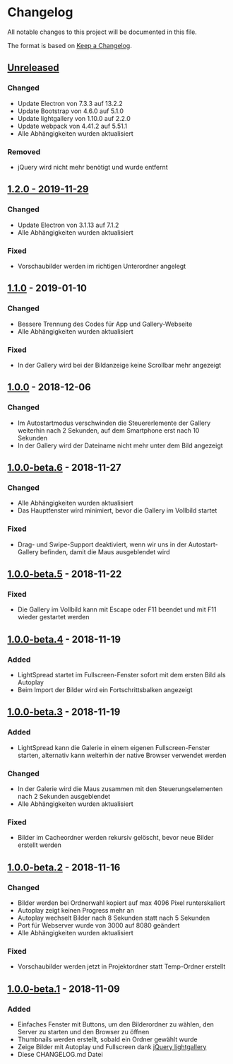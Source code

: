 # Changelog

All notable changes to this project will be documented in this file.

The format is based on [Keep a Changelog](https://keepachangelog.com/en/1.0.0/).

## [Unreleased](https://github.com/Art4/lightspread/compare/1.2.0...HEAD)

### Changed

- Update Electron von 7.3.3 auf 13.2.2
- Update Bootstrap von 4.6.0 auf 5.1.0
- Update lightgallery von 1.10.0 auf 2.2.0
- Update webpack von 4.41.2 auf 5.51.1
- Alle Abhängigkeiten wurden aktualisiert

### Removed

- jQuery wird nicht mehr benötigt und wurde entfernt

## [1.2.0 - 2019-11-29](https://github.com/Art4/lightspread/compare/1.1.0...1.2.0)

### Changed

- Update Electron von 3.1.13 auf 7.1.2
- Alle Abhängigkeiten wurden aktualisiert

### Fixed

- Vorschaubilder werden im richtigen Unterordner angelegt

## [1.1.0] - 2019-01-10

### Changed

- Bessere Trennung des Codes für App und Gallery-Webseite
- Alle Abhängigkeiten wurden aktualisiert

### Fixed

- In der Gallery wird bei der Bildanzeige keine Scrollbar mehr angezeigt

## [1.0.0] - 2018-12-06

### Changed

- Im Autostartmodus verschwinden die Steuererlemente der Gallery weiterhin nach 2 Sekunden, auf dem Smartphone erst nach 10 Sekunden
- In der Gallery wird der Dateiname nicht mehr unter dem Bild angezeigt

## [1.0.0-beta.6] - 2018-11-27

### Changed

- Alle Abhängigkeiten wurden aktualisiert
- Das Hauptfenster wird minimiert, bevor die Gallery im Vollbild startet

### Fixed

- Drag- und Swipe-Support deaktiviert, wenn wir uns in der Autostart-Gallery befinden, damit die Maus ausgeblendet wird

## [1.0.0-beta.5] - 2018-11-22

### Fixed

- Die Gallery im Vollbild kann mit Escape oder F11 beendet und mit F11 wieder gestartet werden

## [1.0.0-beta.4] - 2018-11-19

### Added

- LightSpread startet im Fullscreen-Fenster sofort mit dem ersten Bild als Autoplay
- Beim Import der Bilder wird ein Fortschrittsbalken angezeigt

## [1.0.0-beta.3] - 2018-11-19

### Added

- LightSpread kann die Galerie in einem eigenen Fullscreen-Fenster starten, alternativ kann weiterhin der native Browser verwendet werden

### Changed

- In der Galerie wird die Maus zusammen mit den Steuerungselementen nach 2 Sekunden ausgeblendet
- Alle Abhängigkeiten wurden aktualisiert

### Fixed

- Bilder im Cacheordner werden rekursiv gelöscht, bevor neue Bilder erstellt werden

## [1.0.0-beta.2] - 2018-11-16

### Changed

- Bilder werden bei Ordnerwahl kopiert auf max 4096 Pixel runterskaliert
- Autoplay zeigt keinen Progress mehr an
- Autoplay wechselt Bilder nach 8 Sekunden statt nach 5 Sekunden
- Port für Webserver wurde von 3000 auf 8080 geändert
- Alle Abhängigkeiten wurden aktualisiert

### Fixed

- Vorschaubilder werden jetzt in Projektordner statt Temp-Ordner erstellt

## [1.0.0-beta.1] - 2018-11-09

### Added

- Einfaches Fenster mit Buttons, um den Bilderordner zu wählen, den Server zu starten und den Browser zu öffnen
- Thumbnails werden erstellt, sobald ein Ordner gewählt wurde
- Zeige Bilder mit Autoplay und Fullscreen dank [jQuery lightgallery](http://sachinchoolur.github.io/lightGallery/)
- Diese CHANGELOG.md Datei

[1.1.0]: https://github.com/Art4/lightspread/compare/1.0.0...1.1.0
[1.0.0]: https://github.com/Art4/lightspread/compare/1.0.0-beta.6...1.0.0
[1.0.0-beta.6]: https://github.com/Art4/lightspread/compare/1.0.0-beta.5...1.0.0-beta.6
[1.0.0-beta.5]: https://github.com/Art4/lightspread/compare/1.0.0-beta.4...1.0.0-beta.5
[1.0.0-beta.4]: https://github.com/Art4/lightspread/compare/1.0.0-beta.3...1.0.0-beta.4
[1.0.0-beta.3]: https://github.com/Art4/lightspread/compare/1.0.0-beta.2...1.0.0-beta.3
[1.0.0-beta.2]: https://github.com/Art4/lightspread/compare/1.0.0-beta.1...1.0.0-beta.2
[1.0.0-beta.1]: https://github.com/Art4/lightspread/compare/898856bb0c079e4e823d68441762a4782621dfeb...1.0.0-beta.1
